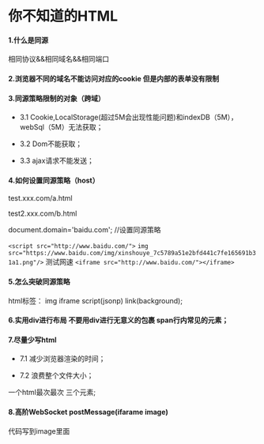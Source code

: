 # 你不知道的HTML

#### 1.什么是同源

相同协议&&相同域名&&相同端口

#### 2.浏览器不同的域名不能访问对应的cookie 但是内部的表单没有限制

#### 3.同源策略限制的对象（跨域）

* 3.1 Cookie,LocalStorage(超过5M会出现性能问题)和indexDB（5M），webSql（5M）无法获取；

* 3.2 Dom不能获取；

* 3.3 ajax请求不能发送；

#### 4.如何设置同源策略（host）

test.xxx.com/a.html

<script>
  document.domain = 'example.com';
  document.cookie = "test1=hello";
</script>

test2.xxx.com/b.html

<script>
  document.cookie
</script>

document.domain='baidu.com'; //设置同源策略

`<script src="http://www.baidu.com/">`
`img src="https://www.baidu.com/img/xinshouye_7c5789a51e2bfd441c7fe165691b31a1.png"/>` 测试网速
`<iframe src="http://www.baidu.com/"></iframe>`

#### 5.怎么突破同源策略

html标签：
img iframe script(jsonp) link(background);

#### 6.实用div进行布局 不要用div进行无意义的包裹 span行内常见的元素；

#### 7.尽量少写html

* 7.1 减少浏览器渲染的时间；

* 7.2 浪费整个文件大小；

一个html最次最次 三个元素;

#### 8.高阶WebSocket postMessage(ifarame image)

代码写到image里面
